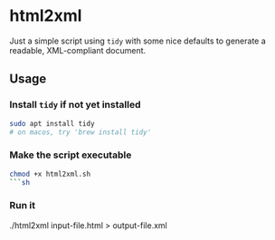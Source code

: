 # html2xml
Just a simple script using `tidy` with some nice defaults to generate
a readable, XML-compliant document.

## Usage
### Install `tidy` if not yet installed
```sh
sudo apt install tidy
# on macos, try 'brew install tidy'
```
### Make the script executable
```sh
chmod +x html2xml.sh
```sh
```
### Run it
./html2xml input-file.html > output-file.xml
```
